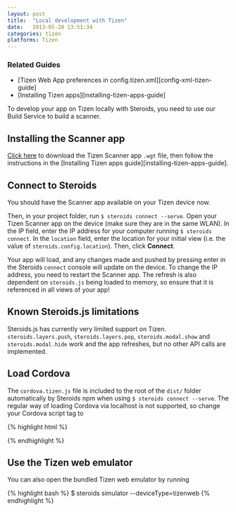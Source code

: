 ```yaml
---
layout: post
title:  "Local development with Tizen"
date:   2013-05-20 13:51:34
categories: tizen
platforms: Tizen
---
```


### Related Guides
- [Tizen Web App preferences in config.tizen.xml][config-xml-tizen-guide]
- [Installing Tizen apps][installing-tizen-apps-guide]

To develop your app on Tizen locally with Steroids, you need to use our Build Service to build a scanner.

## Installing the Scanner app

[Click here](http://appgyver.assets.s3.amazonaws.com/tizen-scanner.wgt) to download the Tizen Scanner app `.wgt` file, then follow the instructions in the [Installing Tizen apps guide][installing-tizen-apps-guide].

## Connect to Steroids

You should have the Scanner app available on your Tizen device now.

Then, in your project folder, run `$ steroids connect --serve`. Open your Tizen Scanner app on the device (make sure they are in the same WLAN). In the IP field, enter the IP address for your computer running `$ steroids connect`. In the `location` field, enter the location for your initial view (i.e. the value of `steroids.config.location`). Then, click **Connect**.

Your app will load, and any changes made and pushed by pressing enter in the Steroids `connect` console will update on the device. To change the IP address, you need to restart the Scanner app. The refresh is also dependent on `steroids.js` being loaded to memory, so ensure that it is referenced in all views of your app!

## Known Steroids.js limitations

Steroids.js has currently very limited support on Tizen. `steroids.layers.push`, `steroids.layers.pop`, `steroids.modal.show` and `steroids.modal.hide` work and the app refreshes, but no other API calls are implemented.

## Load Cordova

The `cordova.tizen.js` file is included to the root of the `dist/` folder automatically by Steroids npm when using `$ steroids connect --serve`. The regular way of loading Cordova via localhost is not supported, so change your Cordova script tag to

{% highlight html %}
<script src="cordova.tizen.js"></script>
{% endhighlight %}

## Use the Tizen web emulator

You can also open the bundled Tizen web emulator by running

{% highlight bash %}
$ steroids simulator --deviceType=tizenweb
{% endhighlight %}
